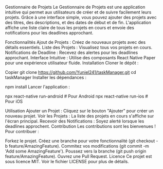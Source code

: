 Gestionnaire de Projets
Le Gestionnaire de Projets est une application intuitive qui permet aux utilisateurs de créer et de suivre facilement leurs projets. Grâce à une interface simple, vous pouvez ajouter des projets avec des titres, des descriptions, et des dates de début et de fin. L'application affiche une liste claire de tous les projets en cours et envoie des notifications pour les deadlines approchant.

Fonctionnalités
Ajout de Projets : Créez de nouveaux projets avec des détails essentiels.
Liste des Projets : Visualisez tous vos projets en cours.
Notifications de Deadline : Recevez des alertes pour les deadlines approchant.
Interface Intuitive : Utilise des composants React Native Paper pour une expérience utilisateur fluide.
Installation
Cloner le dépôt :

Copier
git clone https://github.com/Yuniel241/taskManager.git
cd taskManager
Installer les dépendances :

npm install
Lancer l'application :

npx react-native run-android  # Pour Android
npx react-native run-ios     # Pour iOS


Utilisation
Ajouter un Projet : Cliquez sur le bouton "Ajouter" pour créer un nouveau projet.
Voir les Projets : La liste des projets en cours s'affiche sur l'écran principal.
Recevoir des Notifications : Soyez alerté lorsque les deadlines approchent.
Contribution
Les contributions sont les bienvenues ! Pour contribuer :

Forkez le projet.
Créez une branche pour votre fonctionnalité (git checkout -b feature/AmazingFeature).
Commitez vos modifications (git commit -m 'Add some AmazingFeature').
Poussez vers la branche (git push origin feature/AmazingFeature).
Ouvrez une Pull Request.
Licence
Ce projet est sous licence MIT. Voir le fichier LICENSE pour plus de détails.

